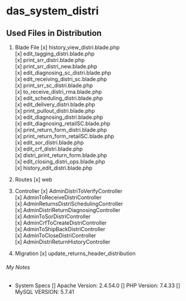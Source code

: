 # das_system_distri

## Used Files in Distribution

1. Blade File
    [x] history_view_distri.blade.php             
    [x] edit_tagging_distri.blade.php             
    [x] print_srr_distri.blade.php                
    [x] print_srr_distri_new.blade.php            
    [x] edit_diagnosing_sc_distri.blade.php        
    [x] edit_receiving_distri_sc.blade.php        
    [x] print_srr_sc_distri.blade.php             
    [x] to_receive_distri_rma.blade.php           
    [x] edit_scheduling_distri.blade.php          
    [x] edit_delivery_distri.blade.php            
    [x] print_pullout_distri.blade.php            
    [x] edit_diagnosing_distri.blade.php          
    [x] edit_diagnosing_retailSC.blade.php        
    [x] print_return_form_distri.blade.php        
    [x] print_return_form_retailSC.blade.php      
    [x] edit_sor_distri.blade.php                 
    [x] edit_crf_distri.blade.php                 
    [x] distri_print_return_form.blade.php        
    [x] edit_closing_distri_ops.blade.php         
    [x] history_edit_distri.blade.php             

2. Routes
    [x] web                                       

3. Controller
    [x] AdminDistriToVerifyController             
    [x] AdminToReceiveDistriController            
    [x] AdminReturnsDistriSchedulingController    
    [x] AdminDistriReturnDiagnosingController   
    [x] AdminToSorDistriController                
    [x] AdminCrfToCreateDistriController          
    [x] AdminToShipBackDistriController           
    [x] AdminToCloseDistriController              
    [x] AdminDistriReturnHistoryController        

4. Migration
    [x] update_returns_header_distribution

###### My Notes
* System Specs
    [] Apache Version: 2.4.54.0
    [] PHP Version: 7.4.33
    [] MySQL VERSION: 5.7.41